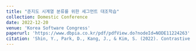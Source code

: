 ```yaml
---
title: "준지도 시계열 분류를 위한 세그먼트 대조학습"
collection: Domestic Conference
date: 2022-12-20
venue: 'Korea Software Congress'
paperurl: 'https://www.dbpia.co.kr/pdf/pdfView.do?nodeId=NODE11224263'
citation: 'Shin, Y., Park, D., Kang, J., & Kim, S. (2022). Contrastive Learning with Segment Supervision for Semi-Supervised Time Series Classification. Korea Software Congress.'
---
```

